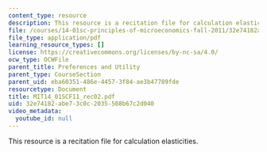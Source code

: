 ```yaml
---
content_type: resource
description: This resource is a recitation file for calculation elasticities.
file: /courses/14-01sc-principles-of-microeconomics-fall-2011/32e74182abe73c0c2035508b67c2d040_MIT14_01SCF11_rec02.pdf
file_type: application/pdf
learning_resource_types: []
license: https://creativecommons.org/licenses/by-nc-sa/4.0/
ocw_type: OCWFile
parent_title: Preferences and Utility
parent_type: CourseSection
parent_uid: eba60351-486e-4457-3f84-ae3b47789fde
resourcetype: Document
title: MIT14_01SCF11_rec02.pdf
uid: 32e74182-abe7-3c0c-2035-508b67c2d040
video_metadata:
  youtube_id: null
---
```

This resource is a recitation file for calculation elasticities.